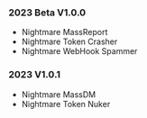 ### 2023 Beta V1.0.0

* Nightmare MassReport
* Nightmare Token Crasher
* Nightmare WebHook Spammer

### 2023 V1.0.1

* Nightmare MassDM
* Nightmare Token Nuker
